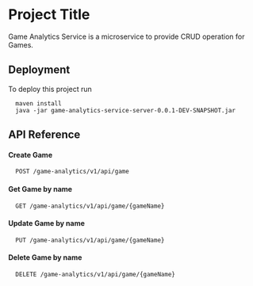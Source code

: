 
# Project Title


Game Analytics Service is a microservice to provide CRUD operation for Games.



## Deployment

To deploy this project run

```
  maven install
  java -jar game-analytics-service-server-0.0.1-DEV-SNAPSHOT.jar
```


## API Reference

#### Create Game

```http
  POST /game-analytics/v1/api/game
```

#### Get Game by name

```http
  GET /game-analytics/v1/api/game/{gameName}
```

#### Update Game by name

```http
  PUT /game-analytics/v1/api/game/{gameName}
```

#### Delete Game by name

```http
  DELETE /game-analytics/v1/api/game/{gameName}
```

